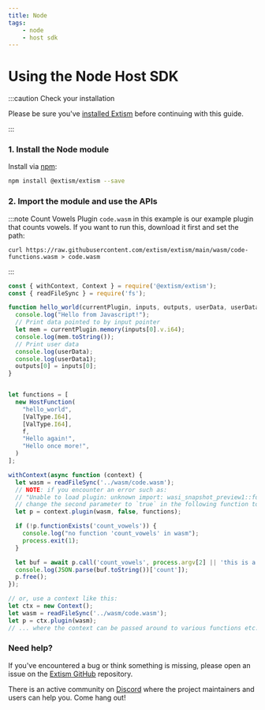 ```yaml
---
title: Node
tags:
    - node
    - host sdk
---
```


# Using the Node Host SDK


:::caution Check your installation

Please be sure you've [installed Extism](/docs/install) before continuing with this guide.

:::

### 1. Install the Node module

Install via [npm](https://www.npmjs.com/):

```sh
npm install @extism/extism --save
```

### 2. Import the module and use the APIs

:::note Count Vowels Plugin
`code.wasm` in this example is our example plugin that counts vowels. If you want to run this, download it first and set the path:

```
curl https://raw.githubusercontent.com/extism/extism/main/wasm/code-functions.wasm > code.wasm
```
:::

```javascript title=index.js
const { withContext, Context } = require('@extism/extism');
const { readFileSync } = require('fs');

function hello_world(currentPlugin, inputs, outputs, userData, userData1) {
  console.log("Hello from Javascript!");
  // Print data pointed to by input pointer
  let mem = currentPlugin.memory(inputs[0].v.i64);
  console.log(mem.toString());
  // Print user data
  console.log(userData);
  console.log(userData1);
  outputs[0] = inputs[0];
}


let functions = [
  new HostFunction(
    "hello_world",
    [ValType.I64],
    [ValType.I64],
    f,
    "Hello again!",
    "Hello once more!",
  )
];

withContext(async function (context) {
  let wasm = readFileSync('../wasm/code.wasm');
  // NOTE: if you encounter an error such as: 
  // "Unable to load plugin: unknown import: wasi_snapshot_preview1::fd_write has not been defined"
  // change the second parameter to `true` in the following function to provide WASI imports to your plugin.
  let p = context.plugin(wasm, false, functions);

  if (!p.functionExists('count_vowels')) {
    console.log("no function 'count_vowels' in wasm");
    process.exit(1);
  }

  let buf = await p.call('count_vowels', process.argv[2] || 'this is a test');
  console.log(JSON.parse(buf.toString())['count']);
  p.free();
});

// or, use a context like this:
let ctx = new Context();
let wasm = readFileSync('../wasm/code.wasm');
let p = ctx.plugin(wasm);
// ... where the context can be passed around to various functions etc. 
```


### Need help?

If you've encountered a bug or think something is missing, please open an issue on the [Extism GitHub](https://github.com/extism/extism) repository.

There is an active community on [Discord](https://discord.gg/cx3usBCWnc) where the project maintainers and users can help you. Come hang out!

